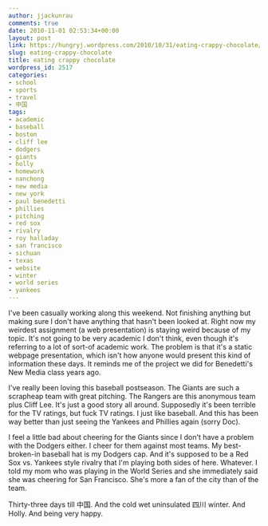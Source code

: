 ```yaml
---
author: jjackunrau
comments: true
date: 2010-11-01 02:53:34+00:00
layout: post
link: https://hungryj.wordpress.com/2010/10/31/eating-crappy-chocolate/
slug: eating-crappy-chocolate
title: eating crappy chocolate
wordpress_id: 2517
categories:
- school
- sports
- travel
- 中国
tags:
- academic
- baseball
- boston
- cliff lee
- dodgers
- giants
- holly
- homework
- nanchong
- new media
- new york
- paul benedetti
- phillies
- pitching
- red sox
- rivalry
- roy halladay
- san francisco
- sichuan
- texas
- website
- winter
- world series
- yankees
---
```


I've been casually working along this weekend. Not finishing anything but making sure I don't have anything that hasn't been looked at. Right now my weirdest assignment (a web presentation) is staying weird because of my topic. It's not going to be very academic I don't think, even though it's referring to a lot of sort-of academic work. The problem is that it's a static webpage presentation, which isn't how anyone would present this kind of information these days. It reminds me of the project we did for Benedetti's New Media class years ago.

I've really been loving this baseball postseason. The Giants are such a scrapheap team with great pitching. The Rangers are this anonymous team plus Cliff Lee. It's just a good story all around. Supposedly it's been terrible for the TV ratings, but fuck TV ratings. I just like baseball. And this has been way better than just seeing the Yankees and Phillies again (sorry Doc). 

I feel a little bad about cheering for the Giants since I don't have a problem with the Dodgers either. I cheer for them against most teams. My best-broken-in baseball hat is my Dodgers cap. And it's supposed to be a Red Sox vs. Yankees style rivalry that I'm playing both sides of here. Whatever. I told my mom who was playing in the World Series and she immediately said she was cheering for San Francisco. She's more a fan of the city than of the team.

Thirty-three days till 中国. And the cold wet uninsulated 四川 winter. And Holly. And being very happy.
